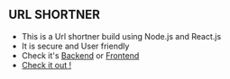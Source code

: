 ## URL SHORTNER

- This is a Url shortner build using Node.js and React.js
- It is secure and User friendly
- Check it's <a href="https://github.com/pacifiquem/url_shortner/tree/main/server">Backend</a> or <a href="https://github.com/pacifiquem/url_shortner/tree/main/client">Frontend</a>
- <a href="https://atshorturl.vercel.app">Check it out !<a/>
